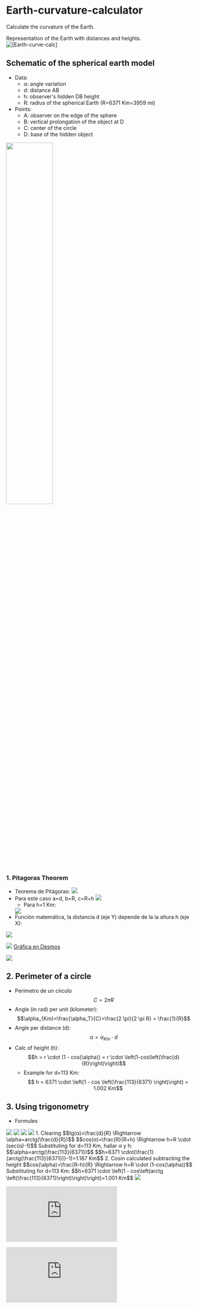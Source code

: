 # Earth-curvature-calculator
Calculate the curvature of the Earth.

Representation of the Earth with distances and heights.
![[Earth-curve-calc]](Earth-curve-calc.png)


## Schematic of the spherical earth model
- Data:
	- α: angle variation
	- d: distance AB
	- h: observer's hidden DB height
	- R: radius of the spherical Earth (R=6371 Km=3959 mi)
- Points:
	- A: observer on the edge of the sphere
	- B: vertical prolongation of the object at D
	- C: center of the circle
	- D: base of the hidden object
<img src="https://raw.githubusercontent.com/Curiosity432/Earth-curvature-calculator/main/Trigonometry-sphere.png" width=50% height=50%>

### 1. Pitagoras Theorem
- Teorema de Pitágoras: <img src="https://render.githubusercontent.com/render/math?math=a²+b²=c² \Rightarrow c=\sqrt{a²+b²}">
- Para este caso a=d, b=R, c=R+h
  <img src="https://render.githubusercontent.com/render/math?math=d^2+R^2=(R+h)^2 \Rightarrow d=\sqrt{(R+h)²-R²}=\sqrt{2Rh+h^2}">
	- Para h=1 Km:
	<img src="https://render.githubusercontent.com/render/math?math=d=\sqrt{(2 \cdot 6371 \cdot 1) + 1²}=112.885 Km">
- Función matemática, la distancia d (eje Y) depende de la  la altura h (eje X): 
<img src="https://render.githubusercontent.com/render/math?math=y=\sqrt{12742 x + x^2}">

![](Grafica-curvatura.png)
[Gráfica en Desmos](https://www.desmos.com/calculator/cbdgduxedl)



<img src="https://render.githubusercontent.com/render/math?math=">

## 2. Perimeter of a circle
- Perímetro de un círculo
$$C=2 \pi R$$
- Angle (in rad) per unit (kilometer):
$$\alpha_{Km}=\frac{\alpha_T}{C}=\frac{2 \pi}{2 \pi R} = \frac{1}{R}$$
- Angle per distance (d):
$$\alpha=\alpha_{Km} \cdot d$$
- Calc of height (h):
$$h = r \cdot (1 - cos(\alpha)) = r \cdot \left(1-cos\left(\frac{d}{R}\right)\right)$$
	- Example for d=113 Km:
$$ h = 6371 \cdot \left(1 - cos \left(\frac{113}{6371} \right)\right) = 1.002 Km$$

## 3. Using trigonometry
- Formules
<img src="https://render.githubusercontent.com/render/math?math=sen^2(\alpha)+cos^2(α)=1">
<img src="https://render.githubusercontent.com/render/math?math=cos(α)=\frac{R}{R+h} \approx \frac{R-h}{R}">
<img src="https://render.githubusercontent.com/render/math?math=sin(α)=\frac{d}{R+h}">
<img src="https://render.githubusercontent.com/render/math?math=tg(α)=\frac{d}{R}">
1. Clearing
$$tg(α)=\frac{d}{R} \Rightarrow \alpha=arctg(\frac{d}{R})$$
$$cos(α)=\frac{R}{R+h} \Rightarrow h=R \cdot (sec(α)-1)$$
	Substituting for d=113 Km, hallar α y h:
	$$\alpha=arctg(\frac{113}{6371})$$
	$$h=6371 \cdot(\frac{1}{arctg(\frac{113}{6371})}-1)=1.187 Km$$
2. Cosin calculated subtracting the height
$$cos(\alpha)=\frac{R-h}{R} \Rightarrow h=R \cdot (1-cos(\alpha))$$
	Substituting for d=113 Km:
	$$h=6371 \cdot \left(1 - cos\left(arctg \left(\frac{113}{6371}\right)\right)\right)=1.001 Km$$
	
	
<img src="https://render.githubusercontent.com/render/math?math=sen^2(α)+cos^2(α)=1">

![img](http://www.sciweavers.org/tex2img.php?eq=1%2Bsin%28mc%5E2%29&bc=White&fc=Black&im=jpg&fs=12&ff=arev&edit=)

![img](http://latex.codecogs.com/svg.latex?%5Cfrac%7B%5Csigma%7D%7B%5Cmu%7D)

